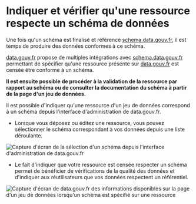 # Indiquer et vérifier qu'une ressource respecte un schéma de données

Une fois qu'un schéma est finalisé et référencé [schema.data.gouv.fr](https://schema.data.gouv.fr/), il est temps de produire des données conformes à ce schéma.

[data.gouv.fr](https://data.gouv.fr/) propose de multiples intégrations avec [schema.data.gouv.fr](https://schema.data.gouv.fr/) permettant de spécifier qu'une ressource présente sur [data.gouv.fr](https://data.gouv.fr/) est censée être conforme à un schéma.&#x20;

**Il est ensuite possible de procéder à la validation de la ressource par rapport au schéma ou de consulter la documentation du schéma à partir de la page d'un jeu de données.**



Il est possible d'indiquer qu'une ressource d'un jeu de données correspond à un schéma depuis l'interface d'administration de data.gouv.fr.&#x20;

* Lorsque vous déposez ou éditez une ressource, vous pouvez sélectionner le schéma correspondant à vos données depuis une liste déroulante.

![Capture d'écran de la sélection d'un schéma depuis l'interface d'administration de data.gouv.fr](https://guides.etalab.gouv.fr/assets/img/selection-schema.d958a2c6.png)

* Le fait d'indiquer que votre ressource est censée respecter un schéma permet de bénéficier de vérifications de la qualité des données et d'indiquer aux réutilisateurs que vos données respectent un référentiel.

![Capture d'écran de data.gouv.fr des informations disponibles sur la page d'un jeu de données lorsqu'un schéma est spécifié sur une ressource](https://guides.etalab.gouv.fr/assets/img/modal-schema.7ecaa269.png)
